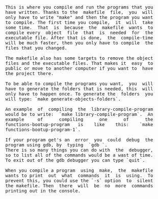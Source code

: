 
<pre>
This is where you compile and run the programs that you
have written. Thanks to the  makefile  file,  you  will
only have to write "make" and then the program you want
to compile. The first time you compile,  it  will  take
some time.  That  is  because  the  makefile  wants  to
compile every  object  file  that  is  needed  for  the
executable file. After that is done,  the  compile-time
will be much faster, then you only have to compile  the
files that you changed.

The makefile also has some targets to remove the object
files and the executable files. That makes it  easy  to
public or move to another computer if you want to  have
the project there.

To be able to compile the programs you want,  you  will
have to generate the folders that is needed, this  will
only have to happen once. To generate the  folders  you
will type: `make generate-objects-folders`.

An example  of  compiling  the  library-compile-program
would be to write:  `make library-compile-program`.  An
example     of      compiling      one      of      the
functions-bootup-program   is    like    this:    `make
functions-bootup-program-1`.

If your program get's an  error  you  could  debug  the
program using gdb, by  typing  `gdb <binary-filename>`.
There is so many things you can do with  the  debugger,
so to list all of the commands would be a wast of time.
To exit out of the gdb debugger you can type `quit`.

When you compile a program  using  make,  the  makefile
wants to print  out  what  commands  it  is  using.  To
prevent this, you could use the `-s` option  to  silent
the makefile. Then  there  will  be  no  more  commands
printing out in the console.
</pre>
